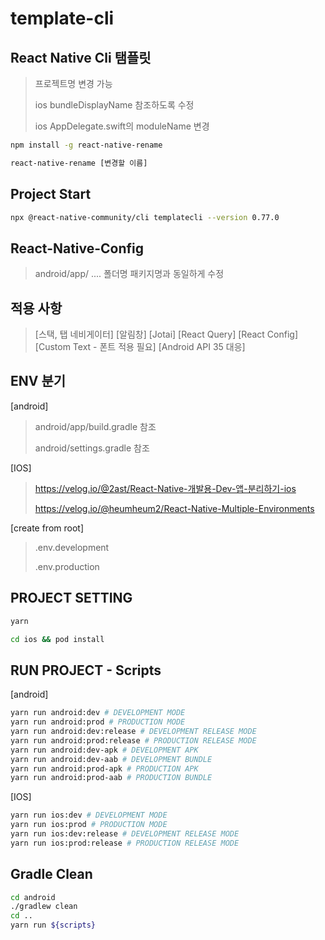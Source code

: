 # template-cli

## React Native Cli 탬플릿
> 프로젝트명 변경 가능
>
> ios bundleDisplayName 참조하도록 수정
> 
> ios AppDelegate.swift의 moduleName 변경
```bash
npm install -g react-native-rename

react-native-rename [변경할 이름]
```


## Project Start
```bash
npx @react-native-community/cli templatecli --version 0.77.0
```


## React-Native-Config
> android/app/ .... 폴더명 패키지명과 동일하게 수정


## 적용 사항
> [스택, 탭 네비게이터]
> [알림창]
> [Jotai]
> [React Query]
> [React Config]
> [Custom Text - 폰트 적용 필요]
> [Android API 35 대응]





## ENV 분기

[android]
> android/app/build.gradle 참조
> 
> android/settings.gradle 참조

[IOS]
> https://velog.io/@2ast/React-Native-개발용-Dev-앱-분리하기-ios
> 
> https://velog.io/@heumheum2/React-Native-Multiple-Environments

[create from root]
> .env.development
> 
> .env.production


## PROJECT SETTING
```bash
yarn
```
```bash
cd ios && pod install
```


## RUN PROJECT - Scripts
[android]
```bash
yarn run android:dev # DEVELOPMENT MODE
yarn run android:prod # PRODUCTION MODE
yarn run android:dev:release # DEVELOPMENT RELEASE MODE
yarn run android:prod:release # PRODUCTION RELEASE MODE
yarn run android:dev-apk # DEVELOPMENT APK
yarn run android:dev-aab # DEVELOPMENT BUNDLE
yarn run android:prod-apk # PRODUCTION APK
yarn run android:prod-aab # PRODUCTION BUNDLE
```

[IOS]
```bash
yarn run ios:dev # DEVELOPMENT MODE
yarn run ios:prod # PRODUCTION MODE
yarn run ios:dev:release # DEVELOPMENT RELEASE MODE
yarn run ios:prod:release # PRODUCTION RELEASE MODE
```


## Gradle Clean

```bash
cd android                                                                     
./gradlew clean
cd ..
yarn run ${scripts}
```

